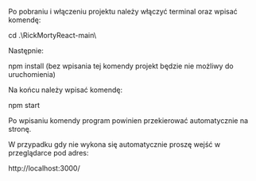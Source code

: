 Po pobraniu i włączeniu projektu należy włączyć terminal oraz wpisać komendę:

cd .\RickMortyReact-main\

Następnie:

npm install (bez wpisania tej komendy projekt będzie nie możliwy do uruchomienia)

Na końcu należy wpisać komendę:

npm start

Po wpisaniu komendy program powinien przekierować automatycznie na stronę.

W przypadku gdy nie wykona się automatycznie proszę wejść w przeglądarce pod adres:

http://localhost:3000/
